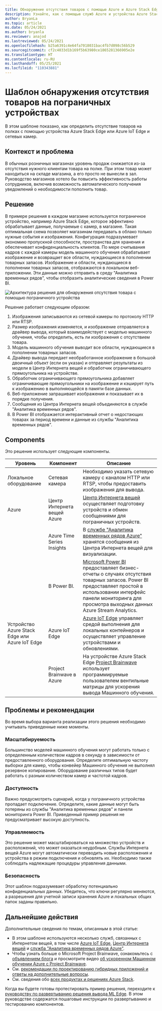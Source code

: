 ```yaml
---
title: Обнаружение отсутствия товаров с помощью Azure и Azure Stack Edge
description: Узнайте, как с помощью служб Azure и устройства Azure Stack Edge отслеживать наличие товара.
author: BryanLa
ms.topic: article
ms.date: 05/24/2021
ms.author: bryanla
ms.reviewer: anajod
ms.lastreviewed: 05/24/2021
ms.openlocfilehash: b25a6391c4e64fa7018031bac4fb7d098c56b529
ms.sourcegitcommit: cf2c4033d1b169f5b63980ce1865281366905e2e
ms.translationtype: HT
ms.contentlocale: ru-RU
ms.lasthandoff: 05/25/2021
ms.locfileid: "110343881"
---
```

# <a name="out-of-stock-detection-at-the-edge-pattern"></a>Шаблон обнаружения отсутствия товаров на пограничных устройствах

В этом шаблоне показано, как определить отсутствие товаров на полках с помощью устройства Azure Stack Edge или Azure IoT Edge и сетевых камер.

## <a name="context-and-problem"></a>Контекст и проблема

В обычных розничных магазинах уровень продаж снижается из-за отсутствия нужного клиентам товара на полке. При этом товар может находиться на складе магазина, а его просто не вынесли в зал. Руководство магазинов хотело бы повысить эффективность работы сотрудников, включив возможность автоматического получения уведомлений о необходимости пополнить товар.

## <a name="solution"></a>Решение

В примере решения в каждом магазине используется пограничное устройство, например Azure Stack Edge, которое эффективно обрабатывает данные, получаемые с камер, в магазине. Такая оптимальная схема позволяет магазинам передавать в облако только нужные события и изображения. Конфигурация подразумевает экономию пропускной способности, пространства для хранения и обеспечивает конфиденциальность клиентов. По мере считывания кадров с каждой камеры модель машинного обучения обрабатывает изображение и возвращает все области, нуждающиеся в пополнении товарных запасов. Изображение и области, нуждающиеся в пополнении товарных запасов, отображаются в локальном веб-приложении. Эти данные можно отправить в среду "Аналитика временных рядов", чтобы отобразить аналитические сведения в Power BI.

![Архитектура решения для обнаружения отсутствия товара с помощью пограничного устройства](media/pattern-out-of-stock-at-edge/solution-architecture.png)

Решение работает следующим образом:

1. Изображения записываются из сетевой камеры по протоколу HTTP или RTSP.
2. Размер изображения изменяется, и изображение отправляется в драйвер вывода, который взаимодействует с моделью машинного обучения, чтобы определить, есть ли изображения с отсутствием товара.
3. Модель машинного обучения выводит все области, нуждающиеся в пополнении товарных запасов.
4. Драйвер вывода передает необработанное изображение в большой двоичный объект (если он указан) и отправляет результаты из модели в Центр Интернета вещей и обработчик ограничивающего прямоугольника на устройстве.
5. Обработчик ограничивающего прямоугольника добавляет ограничивающие прямоугольники на изображение и кэширует путь к изображению в выполняющейся в памяти базе данных.
6. Веб-приложение запрашивает изображения и показывает их в порядке получения.
7. Сообщения из Центра Интернета вещей объединяются в службе "Аналитика временных рядов".
8. В Power BI отображается интерактивный отчет о недостающих товарах за период времени и данные из службы "Аналитика временных рядов".


## <a name="components"></a>Components

Это решение использует следующие компоненты.

| Уровень | Компонент | Описание |
|----------|-----------|-------------|
| Локальное оборудование | Сетевая камера | Необходимо указать сетевую камеру с каналом HTTP или RTSP, чтобы предоставить изображения для вывода. |
| Azure | Центр Интернета вещей Azure | [Центр Интернета вещей](/azure/iot-hub/) осуществляет подготовку устройств и обмен сообщениями для пограничных устройств. |
|  | Azure Time Series Insights | В [службе "Аналитика временных рядов Azure"](/azure/time-series-insights/) хранятся сообщения из Центра Интернета вещей для визуализации. |
|  | В Power BI. | [Microsoft Power BI](https://powerbi.microsoft.com/) предоставляет бизнес-отчеты о случаях отсутствия товарных запасов. Power BI предоставляет простой в использовании интерфейс панели мониторинга для просмотра выходных данных Azure Stream Analytics. |
| Устройство Azure Stack Edge или<br>Azure IoT Edge | Azure IoT Edge | [Azure IoT Edge](/azure/iot-edge/) управляет средой выполнения для локальных контейнеров и осуществляет управление устройствами и обновлениями.|
| | Project Brainwave в Azure | На устройстве Azure Stack Edge [Project Brainwave](https://blogs.microsoft.com/ai/build-2018-project-brainwave/) использует программируемые пользователем вентильные матрицы для ускорения вывода Машинного обучения.|

## <a name="issues-and-considerations"></a>Проблемы и рекомендации

Во время выбора варианта реализации этого решения необходимо учитывать приведенные ниже моменты.

### <a name="scalability"></a>Масштабируемость

Большинство моделей машинного обучения могут работать только с определенным количеством кадров в секунду в зависимости от предоставленного оборудования. Определите оптимальную частоту выборки для камер, чтобы конвейер Машинного обучения не выполнял резервное копирование. Оборудование различных типов будет работать с разным количеством камер и частотой кадров.

### <a name="availability"></a>Доступность

Важно предусмотреть сценарий, когда у пограничного устройства пропадает подключение. Определите, какие данные могут быть потеряны из службы "Аналитика временных рядов" и панели мониторинга Power BI. Приведенный пример решения не предусматривает высокую доступность.

### <a name="manageability"></a>Управляемость

Это решение может масштабироваться на множество устройств и расположений, что может оказаться неудобным. Службы Интернета вещей Azure могут автоматически переводить новые расположения и устройства в режим подключения и обновлять их. Необходимо также соблюдать надлежащие процедуры управления данными.

### <a name="security"></a>Безопасность

Этот шаблон подразумевает обработку потенциально конфиденциальных данных. Убедитесь, что ключи регулярно меняются, а разрешения для учетной записи хранения Azure и локальных общих папок заданы правильно.

## <a name="next-steps"></a>Дальнейшие действия

Дополнительные сведения по темам, описанным в этой статье:
- В этом шаблоне используются несколько служб, связанных с Интернетом вещей, в том числе [Azure IoT Edge](/azure/iot-edge/), [Центр Интернета вещей](/azure/iot-hub/) и [служба "Аналитика временных рядов Azure"](/azure/time-series-insights/).
- Чтобы узнать больше о Microsoft Project Brainwave, ознакомьтесь с [объявлением блога](https://blogs.microsoft.com/ai/build-2018-project-brainwave/) и просмотрите видео [об ускоренном Машинном обучении Azure с Project Brainwave](https://www.youtube.com/watch?v=DJfMobMjCX0).
- См. [рекомендации по проектированию гибридных приложений и ответы на дополнительные вопросы](overview-app-design-considerations.md).
- См. сведения обо [всех продуктах и решениях Azure Stack](/azure-stack).

Когда вы будете готовы протестировать пример решения, переходите к [руководству по развертыванию решения вывода ML Edge](https://aka.ms/edgeinferencingdeploy). В этом руководстве содержатся пошаговые инструкции по развертыванию и тестированию компонентов.
